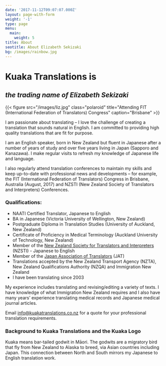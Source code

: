 ```yaml
---
date: '2017-11-12T09:07:07.000Z'
layout: page-with-form
weight: '-1'
type: page
menu:
  main:
    weight: 5
title: About
seotitle: About Elizabeth Sekizaki
bg: /images/rainbow.jpg
---
```


# Kuaka Translations is

## *the trading name of Elizabeth Sekizaki*

{{< figure src="/images/liz.jpg" class="polaroid" title="Attending FIT (International Federation of Translators) Congress" caption="Brisbane" >}}

I am passionate about translating – I love the challenge of creating a translation that sounds natural in English. I am committed to providing high quality translations that are fit for purpose.

I am an English speaker, born in New Zealand but fluent in Japanese after a number of years of study and over five years living in Japan (Sapporo and Kanazawa). I make regular visits to refresh my knowledge of Japanese life and language.

I also regularly attend translation conferences to maintain my skills and keep up-to-date with professional news and developments – for example, the FIT (International Federation of Translators) Congress in Brisbane, Australia (August, 2017) and NZSTI (New Zealand Society of Translators and Interpreters) Conferences.

### Qualifications:

* NAATI Certified Translator, Japanese to English
* BA in Japanese (Victoria University of Wellington, New Zealand)
* Postgraduate Diploma in Translation Studies (University of Auckland, New Zealand)
* Certificate of Proficiency in Medical Terminology (Auckland University of Technology, New Zealand)
* Member of the [New Zealand Society for Translators and Interpreters](https://www.nzsti.org/) (NZSTI) - Japanese to English
* Member of the [Japan Association of Translators](https://jat.org/) (JAT)
* Translations accepted by the New Zealand Transport Agency (NZTA), New Zealand Qualifications Authority (NZQA) and Immigration New Zealand
* I have been translating since 2003

My experience includes translating and revising/editing a variety of texts. I have knowledge of what Immigration New Zealand requires and I also have many years’ experience translating medical records and Japanese medical journal articles.

Email [info@kuakatranslations.co.nz](mailto:info@kuakatranslations.co.nz) for a quote for your professional translation requirements.

### Background to Kuaka Translations and the Kuaka Logo

Kuaka means bar-tailed godwit in Māori. The godwits are a migratory bird that fly from New Zealand to Alaska to breed, via Asian countries including Japan. This connection between North and South mirrors my Japanese to English translation work.
